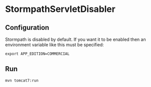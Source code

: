 # StormpathServletDisabler

## Configuration

Stormpath is disabled by default. If you want it to be enabled then an environment variable like this must be specified:

```
export APP_EDITION=COMMERCIAL
```

## Run

```
mvn tomcat7:run
```

